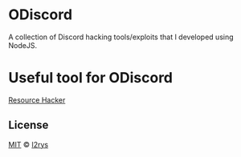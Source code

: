# ODiscord
A collection of Discord hacking tools/exploits that I developed using NodeJS.

# Useful tool for ODiscord
[Resource Hacker](http://www.angusj.com/resourcehacker/)

## License
<a href="https://github.com/ODiscord/Sn3ky/blob/main/LICENSE">MIT</a> © <a href="https://github.com/I2rys">I2rys</a>
